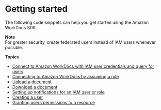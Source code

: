 # Getting started<a name="getting-started"></a>

The following code snippets can help you get started using the Amazon WorkDocs SDK\.

**Note**  
For greater security, create federated users instead of IAM users whenever possible\.

**Topics**
+ [Connect to Amazon WorkDocs with IAM user credentials and query for users](connect-workdocs-iam.md)
+ [Connecting to Amazon WorkDocs by assuming a role](connect-workdocs-role.md)
+ [Upload a document](upload-documents.md)
+ [Download a document](download-documents.md)
+ [Setting up notifications for an IAM user or role](manage-notifications.md)
+ [Creating a user](creating-newuser.md)
+ [Granting users permissions to a resource](adding-permissions.md)